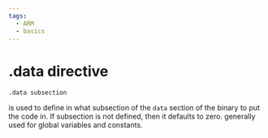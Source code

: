 ```yaml
---
tags:
  - ARM
  - basics 
---
```

# .data directive
```
.data subsection
``` 
is used to define in what subsection of the `data` section of the binary to put the code in. 
If subsection is not defined, then it defaults to zero.
generally used for global variables and constants.

